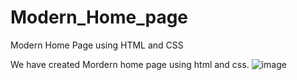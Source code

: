# Modern_Home_page
Modern Home Page using HTML and CSS

We have created Mordern home page using html and css.
![image](https://user-images.githubusercontent.com/35261062/153542497-385c8c99-e4ca-44c7-a7d0-f8cf4309fcc6.png)

